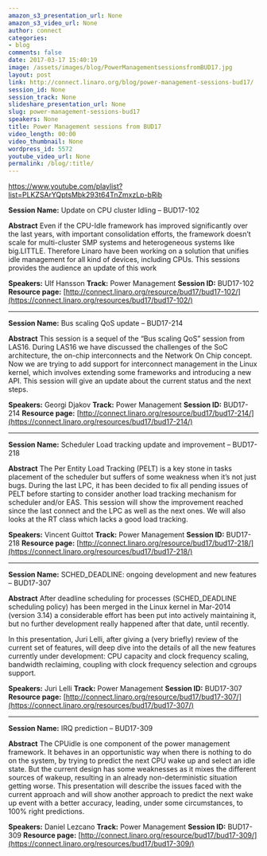```yaml
---
amazon_s3_presentation_url: None
amazon_s3_video_url: None
author: connect
categories:
- blog
comments: false
date: 2017-03-17 15:40:19
image: /assets/images/blog/PowerManagementsessionsfromBUD17.jpg
layout: post
link: http://connect.linaro.org/blog/power-management-sessions-bud17/
session_id: None
session_track: None
slideshare_presentation_url: None
slug: power-management-sessions-bud17
speakers: None
title: Power Management sessions from BUD17
video_length: 00:00
video_thumbnail: None
wordpress_id: 5572
youtube_video_url: None
permalink: /blog/:title/
---
```


https://www.youtube.com/playlist?list=PLKZSArYQptsMbk293t64TnZmxzLp-bRib

**Session Name:**
Update on CPU cluster Idling – BUD17-102

**Abstract**
Even if the CPU-Idle framework has improved significantly over the last years, with important consolidation efforts, the framework doesn’t scale for multi-cluster SMP systems and heterogeneous systems like big.LITTLE. Therefore Linaro have been working on a solution that unifies idle management for all kind of devices, including CPUs. This sessions provides the audience an update of this work

**Speakers:** Ulf Hansson
**Track:** Power Management
**Session ID:** BUD17-102
**Resource page:** [http://connect.linaro.org/resource/bud17/bud17-102/](https://connect.linaro.org/resources/bud17/bud17-102/)

* * *

**Session Name:**
Bus scaling QoS update – BUD17-214

**Abstract**
This session is a sequel of the “Bus scaling QoS” session from LAS16. During LAS16 we have discussed the challenges of the SoC architecture, the on-chip interconnects and the Network On Chip concept. Now we are trying to add support for interconnect management in the Linux kernel, which involves extending some frameworks and introducing a new API. This session will give an update about the current status and the next steps.

**Speakers:** Georgi Djakov
**Track:** Power Management
**Session ID:** BUD17-214
**Resource page:** [http://connect.linaro.org/resource/bud17/bud17-214/](https://connect.linaro.org/resources/bud17/bud17-214/)


* * *

**Session Name:**
Scheduler Load tracking update and improvement – BUD17-218

**Abstract**
The Per Entity Load Tracking (PELT) is a key stone in tasks placement of the scheduler but suffers of some weakness when it’s not just bugs. During the last LPC, it has been decided to fix all pending issues of PELT before starting to consider another load tracking mechanism for scheduler and/or EAS. This session will show the improvement reached since the last connect and the LPC as well as the next ones. We will also looks at the RT class which lacks a good load tracking.

**Speakers:** Vincent Guittot
**Track:** Power Management
**Session ID:** BUD17-218
**Resource page:** [http://connect.linaro.org/resource/bud17/bud17-218/](https://connect.linaro.org/resources/bud17/bud17-218/)


* * *


**Session Name:**
SCHED_DEADLINE: ongoing development and new features – BUD17-307

**Abstract**
After deadline scheduling for processes (SCHED_DEADLINE scheduling policy) has been merged in the Linux kernel in Mar-2014 (version 3.14) a considerable effort has been put into actively maintaining it, but no further development really happened after that date, until recently.

In this presentation, Juri Lelli, after giving a (very briefly) review of the current set of features, will deep dive into the details of all the new features currently under development: CPU capacity and clock frequency scaling, bandwidth reclaiming, coupling with clock frequency selection and cgroups support.

**Speakers:** Juri Lelli
**Track:** Power Management
**Session ID:** BUD17-307
**Resource page:** [http://connect.linaro.org/resource/bud17/bud17-307/](https://connect.linaro.org/resources/bud17/bud17-307/)

* * *


**Session Name:**
IRQ prediction – BUD17-309

**Abstract**
The CPUidle is one component of the power management framework. It behaves in an opportunistic way when there is nothing to do on the system, by trying to predict the next CPU wake up and select an idle state. But the current design has some weaknesses as it mixes the different sources of wakeup, resulting in an already non-deterministic situation getting worse. This presentation will describe the issues faced with the current approach and will show another approach to predict the next wake up event with a better accuracy, leading, under some circumstances, to 100% right predictions.

**Speakers:** Daniel Lezcano
**Track:** Power Management
**Session ID:** BUD17-309
**Resource page:** [http://connect.linaro.org/resource/bud17/bud17-309/](https://connect.linaro.org/resources/bud17/bud17-309/)
